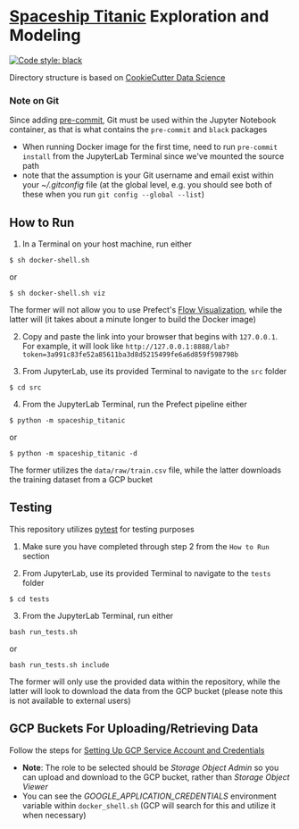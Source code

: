 # [Spaceship Titanic](https://www.kaggle.com/competitions/spaceship-titanic/overview) Exploration and Modeling

[![Code style: black](https://img.shields.io/badge/code%20style-black-000000.svg)](https://github.com/psf/black)

Directory structure is based on [CookieCutter Data Science](https://drivendata.github.io/cookiecutter-data-science/)

### Note on Git

Since adding [pre-commit](https://pre-commit.com/), Git must be used within the Jupyter Notebook container, as that is what contains the `pre-commit` and `black` packages
* When running Docker image for the first time, need to run `pre-commit install` from the JupyterLab Terminal since we've mounted the source path
* note that the assumption is your Git username and email exist within your *~/.gitconfig* file (at the global level, e.g. you should see both of these when you run `git config --global --list`)

## How to Run

1. In a Terminal on your host machine, run either

```
$ sh docker-shell.sh
```

or

```
$ sh docker-shell.sh viz
```

The former will not allow you to use Prefect's [Flow Visualization](https://docs.prefect.io/core/advanced_tutorials/visualization.html), while the latter will (it takes about a minute longer to build the Docker image)

2. Copy and paste the link into your browser that begins with `127.0.0.1`. For example, it will look like `http://127.0.0.1:8888/lab?token=3a991c83fe52a85611ba3d8d5215499fe6a6d859f598798b`

3. From JupyterLab, use its provided Terminal to navigate to the `src` folder

```
$ cd src
```

4. From the JupyterLab Terminal, run the Prefect pipeline either

```
$ python -m spaceship_titanic
```

or 

```
$ python -m spaceship_titanic -d
```

The former utilizes the `data/raw/train.csv` file, while the latter downloads the training dataset from a GCP bucket

## Testing

This repository utilizes [pytest](https://docs.pytest.org/en/7.1.x/) for testing purposes

1. Make sure you have completed through step 2 from the `How to Run` section

2. From JupyterLab, use its provided Terminal to navigate to the `tests` folder

```
$ cd tests
```

3. From the JupyterLab Terminal, run either 

```
bash run_tests.sh
```

or 

```
bash run_tests.sh include
```

The former will only use the provided data within the repository, while the latter will look to download the data from the GCP bucket (please note this is not available to external users)

## GCP Buckets For Uploading/Retrieving Data

Follow the steps for [Setting Up GCP Service Account and Credentials](https://github.com/dlops-io/mushroom-app/tree/02-setup-gcp-credentials)

* **Note**: The role to be selected should be *Storage Object Admin* so you can upload and download to the GCP bucket, rather than *Storage Object Viewer*
* You can see the *GOOGLE_APPLICATION_CREDENTIALS* environment variable within `docker_shell.sh` (GCP will search for this and utilize it when necessary)